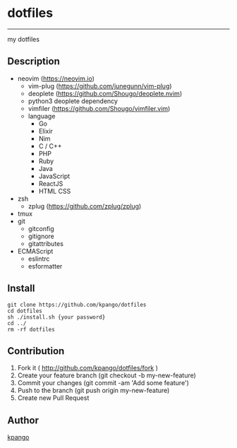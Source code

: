 # dotfiles
----
my dotfiles

## Description

- neovim (https://neovim.io)
  - vim-plug (https://github.com/junegunn/vim-plug)
  - deoplete (https://github.com/Shougo/deoplete.nvim)
  - python3 deoplete dependency
  - vimfiler (https://github.com/Shougo/vimfiler.vim)
  - language
    - Go
    - Elixir
    - Nim
    - C / C++
    - PHP
    - Ruby
    - Java
    - JavaScript
    - ReactJS
    - HTML CSS
- zsh
  - zplug (https://github.com/zplug/zplug)
- tmux
- git
  - gitconfig
  - gitignore
  - gitattributes
- ECMAScript
  - eslintrc
  - esformatter

## Install
```shell
git clone https://github.com/kpango/dotfiles
cd dotfiles
sh ./install.sh {your password}
cd ../
rm -rf dotfiles
```

## Contribution
1. Fork it ( http://github.com/kpango/dotfiles/fork )
2. Create your feature branch (git checkout -b my-new-feature)
3. Commit your changes (git commit -am 'Add some feature')
4. Push to the branch (git push origin my-new-feature)
5. Create new Pull Request

## Author

[kpango](https://github.com/kpango)
